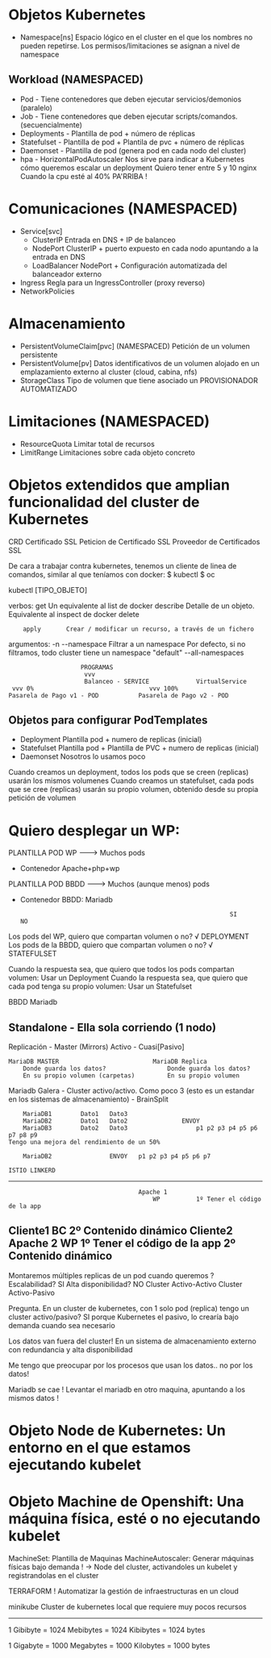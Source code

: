 # Objetos Kubernetes

- Namespace[ns]     Espacio lógico en el cluster en el que los nombres no pueden repetirse.
                    Los permisos/limitaciones se asignan a nivel de namespace

## Workload (NAMESPACED)

- Pod - Tiene contenedores que deben ejecutar servicios/demonios (paralelo)         
- Job - Tiene contenedores que deben ejecutar scripts/comandos.  (secuencialmente)
- Deployments - Plantilla de pod + número de réplicas
- Statefulset - Plantilla de pod + Plantila de pvc + número de réplicas
- Daemonset   - Plantilla de pod (genera pod en cada nodo del cluster)
- hpa - HorizontalPodAutoscaler Nos sirve para indicar a Kubernetes cómo queremos escalar un deployment
                                Quiero tener entre 5 y 10 nginx
                                Cuando la cpu esté al 40% PA'RRIBA !

# Comunicaciones (NAMESPACED)

- Service[svc]
    - ClusterIP         Entrada en DNS + IP de balanceo
    - NodePort          ClusterIP + puerto expuesto en cada nodo apuntando a la entrada en DNS
    - LoadBalancer      NodePort + Configuración automatizada del balanceador externo
- Ingress               Regla para un IngressController (proxy reverso)
- NetworkPolicies

# Almacenamiento

- PersistentVolumeClaim[pvc]        (NAMESPACED) Petición de un volumen persistente
- PersistentVolume[pv]              Datos identificativos de un volumen alojado en un emplazamiento externo al cluster (cloud, cabina, nfs)
- StorageClass                      Tipo de volumen que tiene asociado un PROVISIONADOR AUTOMATIZADO

# Limitaciones (NAMESPACED)

- ResourceQuota         Limitar total de recursos
- LimitRange            Limitaciones sobre cada objeto concreto

# Objetos extendidos que amplian funcionalidad del cluster de Kubernetes 
CRD
    Certificado SSL
    Peticion de Certificado SSL
    Proveedor de Certificados SSL

De cara a trabajar contra kubernetes, tenemos un cliente de linea de comandos, similar al que teníamos con docker:
$ kubectl
$ oc

kubectl <verbo> [TIPO_OBJETO] <args>

verbos: get         Un equivalente al list de docker
        describe    Detalle de un objeto. Equivalente al inspect de docker
        delete
    
        apply       Crear / modificar un recurso, a través de un fichero


argumentos:
    -n --namespace  Filtrar a un namespace
                    Por defecto, si no filtramos, todo cluster tiene un namespace "default"
    --all-namespaces
    
    
                        PROGRAMAS
                         vvv
                         Balanceo - SERVICE             VirtualService
     vvv 0%                                vvv 100%
    Pasarela de Pago v1 - POD           Pasarela de Pago v2 - POD
    

## Objetos para configurar PodTemplates

- Deployment            Plantilla pod + numero de replicas (inicial)
- Statefulset           Plantilla pod + Plantilla de PVC + numero de replicas (inicial)
- Daemonset             Nosotros lo usamos poco

Cuando creamos un deployment, todos los pods que se creen (replicas) usarán los mismos volumenes
Cuando creamos un statefulset, cada pods que se cree (replicas) usarán su propio volumen, obtenido desde su propia petición de volumen

# Quiero desplegar un WP:

PLANTILLA POD WP            ---> Muchos pods
- Contenedor Apache+php+wp

PLANTILLA POD BBDD          ---> Muchos (aunque menos) pods
- Contenedor BBDD: Mariadb

                                                                SI              NO 
Los pods del WP, quiero que compartan volumen o no?             √                           DEPLOYMENT
Los pods de la BBDD, quiero que compartan volumen o no?                         √           STATEFULSET

Cuando la respuesta sea, que quiero que todos los pods compartan volumen: Usar un Deployment
Cuando la respuesta sea, que quiero que cada pod tenga su propio volumen: Usar un Statefulset

BBDD Mariadb

Standalone  - Ella sola corriendo (1 nodo)
---
Replicación - Master (Mirrors)                  Activo - Cuasi[Pasivo]

    MariaDB MASTER                          MariaDB Replica
        Donde guarda los datos?                 Donde guarda los datos?
        En su propio volumen (carpetas)         En su propio volumen

Mariadb Galera - Cluster activo/activo. Como poco 3 (esto es un estandar en los sistemas de almacenamiento) - BrainSplit

        MariaDB1        Dato1   Dato3        
        MariaDB2        Dato1   Dato2               ENVOY
        MariaDB3        Dato2   Dato3                   p1 p2 p3 p4 p5 p6 p7 p8 p9
    Tengo una mejora del rendimiento de un 50%

        MariaDB2                ENVOY   p1 p2 p3 p4 p5 p6 p7

    ISTIO LINKERD
---
                                        Apache 1
                                            WP          1º Tener el código de la app
Cliente1             BC                                 2º Contenido dinámico
Cliente2                                Apache 2
                                            WP          1º Tener el código de la app
                                                        2º Contenido dinámico
----

Montaremos múltiples replicas de un pod cuando queremos  ?  Escalabilidad? SI        Alta disponibilidad? NO
                                                            Cluster Activo-Activo    Cluster Activo-Pasivo

Pregunta. En un cluster de kubernetes, con 1 solo pod (replica) tengo un cluster activo/pasivo? SI porque Kubernetes el pasivo, 
                                                                                                lo crearía bajo demanda cuando sea necesario
                                                                                                
Los datos van fuera del cluster! En un sistema de almacenamiento externo con redundancia y alta disponibilidad

Me tengo que preocupar por los procesos que usan los datos.. no por los datos!

Mariadb se cae !
Levantar el mariadb en otro maquina, apuntando a los mismos datos !


# Objeto Node de Kubernetes:  Un entorno en el que estamos ejecutando kubelet

# Objeto Machine de Openshift: Una máquina física, esté o no ejecutando kubelet

MachineSet: Plantilla de Maquinas
MachineAutoscaler: Generar máquinas físicas bajo demanda ! -> Node del cluster, activandoles un kubelet y registrandolas en el cluster

TERRAFORM ! Automatizar la gestión de infraestructuras en un cloud


minikube    Cluster de kubernetes local que requiere muy pocos recursos 


----

1 Gibibyte = 1024 Mebibytes = 1024 Kibibytes = 1024 bytes

1 Gigabyte = 1000 Megabytes = 1000 Kilobytes = 1000 bytes
